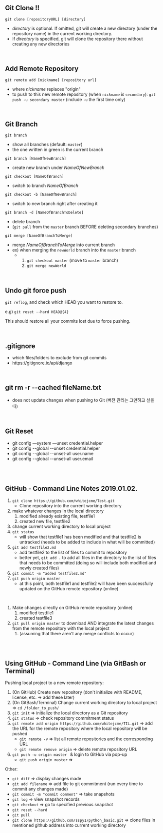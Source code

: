 ## Git Clone !!

`git clone [repositoryURL] [directory]`

- _directory_ is optional. If omitted, git will create a new directory (under the repository name) in the current working directory.
- If _directory_ is specified, git will clone the repository there without creating any new directories

<br>

## Add Remote Repository

`git remote add [nickname] [repository url]`

- where _nickname_ replaces "origin"
- to push to this new remote repository (when `nickname` is `secondary`): `git push -u secondary master` (include `-u` the first time only)

<br>

## Git Branch

`git branch`

- show all branches (default: `master`)
- the one written in green is the current branch

`git branch [NameOfNewBranch]`

- create new branch under _NameOfNewBranch_

`git checkout [NameOfBranch]`

- switch to branch _NameOfBranch_

`git checkout -b [NameOfNewBranch]` 

- switch to new branch right after creating it

`git branch -d [NameOfBranchToDelete]`

- delete branch
- (`git pull` from the `master` branch BEFORE deleting secondary branches)

`git merge [NameOfBranchToMerge]`

- merge _NameOfBranchToMerge_ into current branch
- ex) when merging the `newWorld` branch into the `master` branch
  - 1. `git checkout master` (move to `master` branch)
    2. `git merge newWorld`

<br>

## Undo git force push

`git reflog`, and check which HEAD you want to restore to.

e.g) `git reset --hard HEAD@{4}`

This should restore all your commits lost due to force pushing.



<br>

## .gitignore

- which files/folders to exclude from git commits
- https://gitignore.io/api/django

<br>

## git rm -r --cached fileName.txt

- does not update changes when pushing to Git (버전 관리는 그만하고 싶을 때)

<br>


## Git Reset
- git config —system —unset credential.helper
- git config --global --unset credential.helper
- git config --global --unset-all user.name
- git config --global --unset-all user.email

<br>

<br>


## GitHub - Command Line Notes 2019.01.02.

1. `git clone https://github.com/whitejcme/Test.git`
   - Clone repository into the current working directory
2. make whatever changes in the local directory
   1. modified already existing file, testfile1
   2. created new file, testfile2
3. change current working directory to local project
4. `git status`
   - will show that testfile1 has been modified and that testfile2 is untracked (needs to be added to include in what will be committed)
5. `git add testfile2.md`
   - add testfile2 to the list of files to commit to repository
   - better yet, `git add .` to add all files in the directory to the list of files that needs to be committed (doing so will include both modified and newly created files)
6. `git commit -m "added testfile2.md"`
7. `git push origin master`
   - at this point, both testfile1 and testfile2 will have been successfully updated on the GitHub remote repository (online)

<br>

1. Make changes directly on GitHub remote repository (online)
   1. modified testfile1
   2. created testfile3
2. `git pull origin master` to download AND integrate the latest changes from the remote repository with the local project
   1. (assuming that there aren't any merge conflicts to occur)

<br>

<br>

## Using GitHub - Command Line (via GitBash or Terminal)

Pushing local project to a new remote repository:

1. (On GitHub) Create new repository (don't initialize with README, license, etc. -> add these later)
2. (On GitBash/Terminal) Change current working directory to local project => `cd /folder_to_push/`
3. `git init` => initialize the local directory as a Git repository
4. `git status` => check repository commitment status
5. `git remote add origin https://github.com/whitejcme/TIL.git` => add the URL for the remote repository where the local repository will be pushed
   - `git remote -v` => list all remote repositories and the corresponding URL
   - `git remote remove origin` => delete remote repository URL
6. `git push -u origin master ` & login to GitHub via pop-up
   - `git push origin master` => 

Other: 

- `git diff` => display changes made
- `git add filename` => add file to git commitment (run every time to commit any changes made)
- `git commit -m "commit comment"` => take snapshots
- `git log` => view snapshot records
- `git checkout` => go to specified previous snapshot
- `git reset --hard`
- `git pull`
- `git clone https://github.com/sspy1/python_basic.git` => clone files in mentioned github address into current working directory



